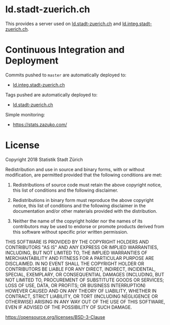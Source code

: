 # ld.stadt-zuerich.ch
This provides a server used on [ld.stadt-zuerich.ch](http://ld.stadt-zuerich.ch) and [ld.integ.stadt-zuerich.ch](http://ld.integ.stadt-zuerich.ch/).

# Continuous Integration and Deployment

Commits pushed to `master` are automatically deployed to:

- [ld.integ.stadt-zuerich.ch](http://ld.integ.stadt-zuerich.ch/)

Tags pushed are automatically deployed to:

- [ld.stadt-zuerich.ch](http://ld.stadt-zuerich.ch)

Simple monitoring:
 - https://stats.zazuko.com/
 
 
# License

Copyright 2018 Statistik Stadt Zürich

Redistribution and use in source and binary forms, with or without modification, are permitted provided that the following conditions are met:

1. Redistributions of source code must retain the above copyright notice, this list of conditions and the following disclaimer.

2. Redistributions in binary form must reproduce the above copyright notice, this list of conditions and the following disclaimer in the documentation and/or other materials provided with the distribution.

3. Neither the name of the copyright holder nor the names of its contributors may be used to endorse or promote products derived from this software without specific prior written permission.

THIS SOFTWARE IS PROVIDED BY THE COPYRIGHT HOLDERS AND CONTRIBUTORS "AS IS" AND ANY EXPRESS OR IMPLIED WARRANTIES, INCLUDING, BUT NOT LIMITED TO, THE IMPLIED WARRANTIES OF MERCHANTABILITY AND FITNESS FOR A PARTICULAR PURPOSE ARE DISCLAIMED. IN NO EVENT SHALL THE COPYRIGHT HOLDER OR CONTRIBUTORS BE LIABLE FOR ANY DIRECT, INDIRECT, INCIDENTAL, SPECIAL, EXEMPLARY, OR CONSEQUENTIAL DAMAGES (INCLUDING, BUT NOT LIMITED TO, PROCUREMENT OF SUBSTITUTE GOODS OR SERVICES; LOSS OF USE, DATA, OR PROFITS; OR BUSINESS INTERRUPTION) HOWEVER CAUSED AND ON ANY THEORY OF LIABILITY, WHETHER IN CONTRACT, STRICT LIABILITY, OR TORT (INCLUDING NEGLIGENCE OR OTHERWISE) ARISING IN ANY WAY OUT OF THE USE OF THIS SOFTWARE, EVEN IF ADVISED OF THE POSSIBILITY OF SUCH DAMAGE.

https://opensource.org/licenses/BSD-3-Clause 
